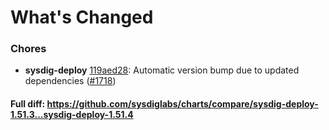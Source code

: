 # What's Changed

### Chores
- **sysdig-deploy** [119aed28](https://github.com/sysdiglabs/charts/commit/119aed2864fadb7336b57e6b8e65fe7c43fb3ecc): Automatic version bump due to updated dependencies ([#1718](https://github.com/sysdiglabs/charts/issues/1718))
#### Full diff: https://github.com/sysdiglabs/charts/compare/sysdig-deploy-1.51.3...sysdig-deploy-1.51.4
